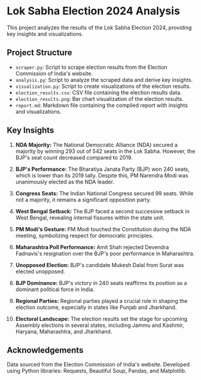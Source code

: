 # Lok Sabha Election 2024 Analysis

This project analyzes the results of the Lok Sabha Election 2024, providing key insights and visualizations.

## Project Structure

- `scraper.py`: Script to scrape election results from the Election Commission of India's website.
- `analysis.py`: Script to analyze the scraped data and derive key insights.
- `visualization.py`: Script to create visualizations of the election results.
- `election_results.csv`: CSV file containing the election results data.
- `election_results.png`: Bar chart visualization of the election results.
- `report.md`: Markdown file containing the compiled report with insights and visualizations.


## Key Insights
1. **NDA Majority:** The National Democratic Alliance (NDA) secured a majority by winning 293 out of 542 seats in the Lok Sabha. However, the BJP's seat count decreased compared to 2019.

2. **BJP's Performance:** The Bharatiya Janata Party (BJP) won 240 seats, which is lower than its 2019 tally. Despite this, PM Narendra Modi was unanimously elected as the NDA leader.

3. **Congress Seats:** The Indian National Congress secured 99 seats. While not a majority, it remains a significant opposition party.

4. **West Bengal Setback:** The BJP faced a second successive setback in West Bengal, revealing internal fissures within the state unit.

5. **PM Modi's Gesture:** PM Modi touched the Constitution during the NDA meeting, symbolizing respect for democratic principles.

6. **Maharashtra Poll Performance:** Amit Shah rejected Devendra Fadnavis's resignation over the BJP's poor performance in Maharashtra.

7. **Unopposed Election:** BJP's candidate Mukesh Dalal from Surat was elected unopposed.

8. **BJP Dominance:** BJP's victory in 240 seats reaffirms its position as a dominant political force in India.

9. **Regional Parties:** Regional parties played a crucial role in shaping the election outcome, especially in states like Punjab and Jharkhand.

10. **Electoral Landscape:** The election results set the stage for upcoming Assembly elections in several states, including Jammu and Kashmir, Haryana, Maharashtra, and Jharkhand.


## Acknowledgements
Data sourced from the Election Commission of India's website.
Developed using Python libraries: Requests, Beautiful Soup, Pandas, and Matplotlib.









